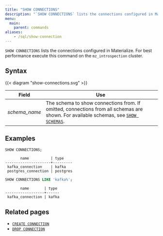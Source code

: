 ```yaml
---
title: "SHOW CONNECTIONS"
description: "`SHOW CONNECTIONS` lists the connections configured in Materialize."
menu:
  main:
    parent: commands
aliases:
    - /sql/show-connection
---
```


`SHOW CONNECTIONS` lists the connections configured in Materialize. For best performance execute this command on the `mz_introspection` cluster.

## Syntax

{{< diagram "show-connections.svg" >}}

Field                | Use
---------------------|-----
_schema&lowbar;name_ | The schema to show connections from. If omitted, connections from all schemas are shown. For available schemas, see [`SHOW SCHEMAS`](../show-schemas).

## Examples

```sql
SHOW CONNECTIONS;
```

```nofmt
       name          | type
---------------------+---------
 kafka_connection    | kafka
 postgres_connection | postgres
```

```sql
SHOW CONNECTIONS LIKE 'kafka%';
```

```nofmt
       name       | type
------------------+------
 kafka_connection | kafka
```


## Related pages

- [`CREATE CONNECTION`](../create-connection)
- [`DROP CONNECTION`](../drop-connection)
